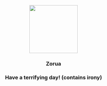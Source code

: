 <p align="center">
    <img src="https://raw.githubusercontent.com/PokeAPI/sprites/master/sprites/pokemon/570.png" width="150" height="150">
</p>
<h3 align="center"> <b>Zorua</b></h3>
<h3 align="center">Have a terrifying day! (contains irony)</h3>

